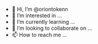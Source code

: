 - 👋 Hi, I’m @oriontokenn
- 👀 I’m interested in ...
- 🌱 I’m currently learning ...
- 💞️ I’m looking to collaborate on ...
- 📫 How to reach me ...

<!---
oriontokenn/oriontokenn is a ✨ special ✨ repository because its `README.md` (this file) appears on your GitHub profile.
You can click the Preview link to take a look at your changes.
--->
